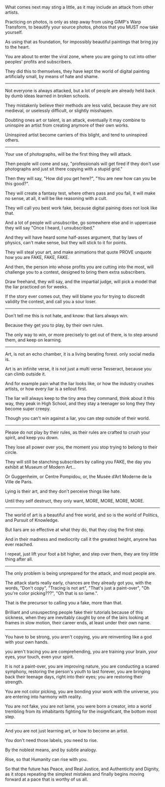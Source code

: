 What comes next may sting a little,
as it may include an attack from other artists.

Practicing on photos, is only as step away from using GIMP's Warp Transform,
to beautify your source photos, photos that you MUST now take yourself.

As using that as foundation,
for impossibly beautiful paintings that bring joy to the heart.

You are about to enter the viral zone,
where you are going to cut into other peoples' profits and subscribers.

They did this to themselves,
they have kept the world of digital painting artificially small, by means of hate and shame.

---

Not everyone is always attacked,
but a lot of people are already held back by dumb ideas learned in broken schools.

They mistakenly believe their methods are less valid,
because they are not medieval, or uselessly difficult, or slightly misshapen.

Doubting ones art or talent, is an attack,
eventually it may combine to uninspire an artist from creating anymore of their own works.

Uninspired artist become carriers of this blight,
and tend to uninspired others.

---

Your use of photographs,
will be the first thing they will attack.

Then people will come and say,
"professionals will get fired if they don't use photographs and just sit there copying with a stupid grid."

Then they will say,
"How did you get here?", "You are new how can you be this good?".

They will create a fantasy test,
where others pass and you fail, it will make no sense, at all, it will be like reasoning with a cult.

They will call you best work fake,
because digital paining does not look like that.

And a lot of people will unsubscribe,
go somewhere else and in uppercase they will say "Once I heard, I unsubscribed."

And they will have heard some half-asses argument,
that by laws of physics, can't make sense, but they will stick to it for points.

They will steal your art,
and make animations that quote PROVE unquote how you are FAKE, FAKE, FAKE.

And then, the person into whose profits you are cutting into the most,
will challenge you to a contest, designed to bring them extra subscribers.

Draw freehand, they will say, and the impartial judge,
will pick a model that the liar practiced on for weeks.

If the story ever comes out, they will blame you for trying to discredit validity the contest,
and call you a sour loser.

---

Don't tell me this is not hate,
and know: that liars always win.

Because they get you to play,
by their own rules.

The only way to win, or more precisely to get out of there,
is to step around them, and keep on learning.

---

Art, is not an echo chamber, it is a living berating forest.
only social media is.

Art is an infinite verse,
it is not just a multi verse Tesseract, because you can climb outside it.

And for example pain what the liar looks like,
or how the industry crushes artists, or how every liar is a sellout first.

The liar will always keep to the tiny area they command, think about it this way,
they peak in High School, and they stay a teenager so long they they become super creepy.

Though you can't win against a liar,
you can step outside of their world.

---

Please do not play by their rules,
as their rules are crafted to crush your spirit, and keep you down.

They lose all power over you,
the moment you stop trying to belong to their circle.

They will still be stanching subscribers by calling you FAKE,
the day you exhibit at Museum of Modern Art...

Or Guggenheim, or Centre Pompidou, or,
the Musée d’Art Moderne de la Ville de Paris.

Lying is their art,
and they don't perceive things like hate.

Until they self destruct,
they only want, MORE, MORE, MORE, MORE.

---

The world of art is a beautiful and free world,
and so is the world of Politics, and Pursuit of Knowledge.

But liars are so effective at what they do,
that they clog the first step.

And in their madness and mediocrity call it the greatest height,
anyone has ever reached.

I repeat, just lift your foot a bit higher,
and step over them, they are tiny little thing after all.

---

The only problem is being unprepared for the attack,
and most people are.

The attack starts really early, chances are they already got you, with the words,
"Don't copy", "Tracing is not art", "That's just a paint-over", "Oh you're color picking???", "Oh that is so lame.".

That is the precursor to calling you a fake,
more than that.

Brilliant and unsuspecting people fake their tutorials because of this sickness,
when they are inevitably caught by one of the lairs looking at frames in slow motion, their career ends, at least under their own name.

---

You have to be strong,
you aren't copying, you are reinventing like a god with your own hands.

you aren't tracing you are comprehending,
you are training your brain, your eyes, your touch, even your spirit.

It is not a paint-over, you are improving nature, you are conducting a scared symphony,
restoring the person's youth to last forever, you are bringing back their teenage days, right into their eyes; you are restoring their strength.

You are not color picking, you are bonding your work with the universe,
you are entering into harmony with reality.

You are not fake, you are not lame,
you were born a creator, into a world trembling from its inhabitants fighting for the insignificant, the bottom most step.

---

And you are not just learning art,
or how to become an artist.

You don't need those labels,
you need to rise.

By the noblest means,
and by subtle analogy.

Rise,
so that Humanity can rise with you.

So that the future has Peace, and Real Justice, and Authenticity and Dignity,
as it stops repeating the simplest mistakes and finally begins moving forward at a pace that is worthy of us all.
